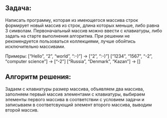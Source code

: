## Задача:
Написать программу, которая из имеющегося массива строк формирует новый массив из строк, длина которых меньше, либо равна 3 символам. Первоначальный массив можно ввести с клавиатуры, либо задать на старте выполнения алгоритма. При решении не рекомендуется пользоваться коллекциями, лучше обойтись исключительно массивами.

Примеры:
[“Hello”, “2”, “world”, “:-)”] → [“2”, “:-)”]
[“1234”, “1567”, “-2”, “computer science”] → [“-2”]
[“Russia”, “Denmark”, “Kazan”] → []
## Алгоритм решения:
Задаем с клавиатуры размер массива, объявляем два массива, заполняем первый массив элементами с клавиатуры, выбираем элементы первого массива в соответствии с условием задачи и записываем в соответсвующий элемент второго массива, выводим второй массив.